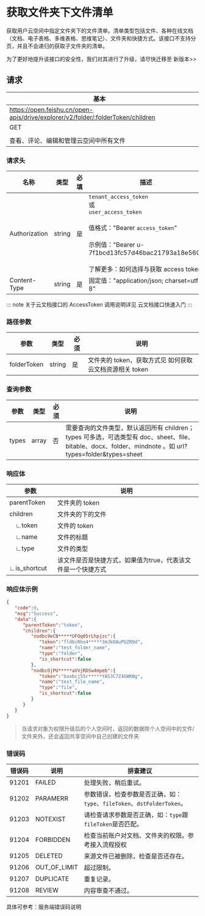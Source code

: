 # 获取文件夹下文件清单

获取用户云空间中指定文件夹下的文件清单。清单类型包括文件、各种在线文档（文档、电子表格、多维表格、思维笔记）、文件夹和快捷方式。该接口不支持分页，并且不会递归的获取子文件夹的清单。


<md-alert type="error">

为了更好地提升该接口的安全性，我们对其进行了升级，请尽快迁移至
  新版本>>

</md-alert>



## 请求
| 基本 |  |
| --- | --- |
| https://open.feishu.cn/open-apis/drive/explorer/v2/folder/:folderToken/children |
| GET |
|  |
| 查看、评论、编辑和管理云空间中所有文件 |


### 请求头
| 名称 | 类型 | 必填 | 描述 |
| --- | --- | --- | --- |
| Authorization | string | 是 | `tenant_access_token`<br>或<br>`user_access_token`<br> <br>值格式："Bearer `access_token`"<br><br>示例值："Bearer u-7f1bcd13fc57d46bac21793a18e560"<br> <br> 了解更多：如何选择与获取 access token |
| Content-Type | string | 是 | 固定值："application/json; charset=utf-8" |



::: note
关于云文档接口的 AccessToken 调用说明详见 云文档接口快速入门
:::

### 路径参数
|参数|类型|必须|说明|
|--|-----|--|----|
|folderToken|string|是|文件夹的 token，获取方式见 如何获取云文档资源相关 token| 

### 查询参数
|参数|类型|必须|说明|
|--|-----|--|----|
|types|array<string>|否|需要查询的文件类型，默认返回所有 children；types 可多选，可选类型有 doc、sheet、file、bitable、docx、folder、mindnote 。如 url?types=folder&types=sheet|

### 响应体
|参数|说明|
|--|--|
|parentToken|文件夹的 token|
|children|文件夹的下的文件|
|&emsp;∟token|文件的 token|
|&emsp;∟name|文件的标题|
|&emsp;∟type|文件的类型|
|&emsp;∟is_shortcut|该文件是否是快捷方式，如果值为true，代表该文件是一个快捷方式|
  
### 响应体示例

```json
{
   "code":0,
   "msg":"Success",
   "data":{
      "parentToken":"token",
      "children":{
         "nodbc9eC8*****UFOq05rLhpjzc":{
            "token":"fldbcRho4*****3mJkOAuPUZR9d",
            "name":"test_folder_name",
            "type":"folder",
            "is_shortcut":false
         },
         "nodbcOjPU*****aVVjRDSw4mpeb":{
            "token":"boxbcj55r*****YAS3C7Z4GWKNg",
            "name":"test_file_name",
            "type":"file",
            "is_shortcut":false
         }
      }
   }
}
```
>  当请求对象为权限升级后的个人空间时，返回的数据除个人空间中的文件/文件夹外，还会返回共享空间中自己创建的文件夹
  
### 错误码
| 错误码 | 说明 | 排查建议 |
| --- | --- | --- |
| 91201 | FAILED | 处理失败，稍后重试。 |
| 91202 | PARAMERR | 参数错误，检查参数是否正确，如：`type`、`fileToken`、`dstFolderToken`。 |
| 91203 | NOTEXIST | 请检查请求参数是否正确，如：`type`跟`fileToken`是否匹配。 |
| 91204 | FORBIDDEN | 检查当前账户对文档、文件夹的权限。参考接入流程授权 |
| 91205 | DELETED | 来源文件已被删除，检查是否还存在。 |
| 91206 | OUT_OF_LIMIT | 超过限制。 |
| 91207 | DUPLICATE | 重复记录。 |
| 91208 | REVIEW | 内容审查不通过。 |


具体可参考：服务端错误码说明